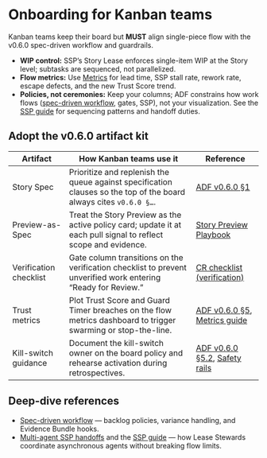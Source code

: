 # Onboarding for Kanban teams

Kanban teams keep their board but **MUST** align single-piece flow with the v0.6.0 spec-driven workflow and guardrails.

- **WIP control:** SSP’s Story Lease enforces single-item WIP at the Story level; subtasks are sequenced, not parallelized.
- **Flow metrics:** Use [Metrics](metrics.md) for lead time, SSP stall rate, rework rate, escape defects, and the new Trust Score trend.
- **Policies, not ceremonies:** Keep your columns; ADF constrains how work flows ([spec-driven workflow](../specs/adf-spec-v0.6.0.md#1-spec-driven-workflow), gates, SSP), not your visualization. See the [SSP guide](ssp.md) for sequencing patterns and handoff duties.

## Adopt the v0.6.0 artifact kit

| Artifact | How Kanban teams use it | Reference |
|---|---|---|
| Story Spec | Prioritize and replenish the queue against specification clauses so the top of the board always cites `v0.6.0 §…`. | [ADF v0.6.0 §1](../specs/adf-spec-v0.6.0.md#1-spec-driven-workflow) |
| Preview-as-Spec | Treat the Story Preview as the active policy card; update it at each pull signal to reflect scope and evidence. | [Story Preview Playbook](story-preview.md) |
| Verification checklist | Gate column transitions on the verification checklist to prevent unverified work entering “Ready for Review.” | [CR checklist (verification)](../templates/cr-checklist.md) |
| Trust metrics | Plot Trust Score and Guard Timer breaches on the flow metrics dashboard to trigger swarming or stop-the-line. | [ADF v0.6.0 §5](../specs/adf-spec-v0.6.0.md#5-trust-metrics-and-kill-switch), [Metrics guide](metrics.md) |
| Kill-switch guidance | Document the kill-switch owner on the board policy and rehearse activation during retrospectives. | [ADF v0.6.0 §5.2](../specs/adf-spec-v0.6.0.md#5-trust-metrics-and-kill-switch), [Safety rails](safety-rails.md) |

## Deep-dive references

- [Spec-driven workflow](../specs/adf-spec-v0.6.0.md#1-spec-driven-workflow) — backlog policies, variance handling, and Evidence Bundle hooks.
- [Multi-agent SSP handoffs](../specs/adf-spec-v0.6.0.md#2-sequential-subtask-pipeline-ssp-multi-agent-handoffs) and the [SSP guide](ssp.md) — how Lease Stewards coordinate asynchronous agents without breaking flow limits.

